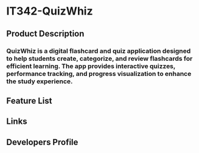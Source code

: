 # IT342-QuizWhiz

## Product Description
### QuizWhiz is a digital flashcard and quiz application designed to help students create, categorize, and review flashcards for efficient learning. The app provides interactive quizzes, performance tracking, and progress visualization to enhance the study experience.

## Feature List

## Links

## Developers Profile



